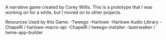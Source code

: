 A narrative game created by Corey Willis. This is a prototype that I was working on for a while, but I moved on to other projects.

Resources Used by this Game:
-Tweego
-Harlowe
-Harlowe Audio Library
-ChapelR / harlowe-macro-api
-ChapelR / tweego-installer
-lazerwalker / twine-app-builder
